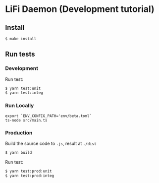 # LiFi Daemon (Development tutorial)

## Install

```sh
$ make install
```

## Run tests

### Development

Run test:
```sh
$ yarn test:unit
$ yarn test:integ
```

### Run Locally
    export `ENV_CONFIG_PATH='env/beta.toml`
    ts-node src/main.ts

### Production

Build the source code to `.js`, result at `./dist`

```sh
$ yarn build
```

Run test:
```sh
$ yarn test:prod:unit
$ yarn test:prod:integ
```